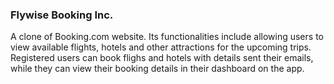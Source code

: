 ### Flywise Booking Inc.
A clone of Booking.com website. Its functionalities include allowing users to view available flights, 
hotels and other attractions for the upcoming trips. Registered users can book flighs and hotels with 
details sent their emails, while they can view their booking details in their dashboard on the app.
